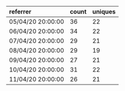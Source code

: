 | referrer          | count | uniques |
| :---------------- | :---- | :------ |
| 05/04/20 20:00:00 | 36    | 22      |
| 06/04/20 20:00:00 | 34    | 22      |
| 07/04/20 20:00:00 | 29    | 21      |
| 08/04/20 20:00:00 | 29    | 19      |
| 09/04/20 20:00:00 | 27    | 21      |
| 10/04/20 20:00:00 | 31    | 22      |
| 11/04/20 20:00:00 | 26    | 21      |